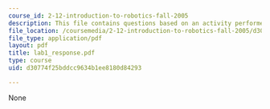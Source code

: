 ```yaml
---
course_id: 2-12-introduction-to-robotics-fall-2005
description: This file contains questions based on an activity performed in the laboratory.
file_location: /coursemedia/2-12-introduction-to-robotics-fall-2005/d30774f25bddcc9634b1ee8180d84293_lab1_response.pdf
file_type: application/pdf
layout: pdf
title: lab1_response.pdf
type: course
uid: d30774f25bddcc9634b1ee8180d84293

---
```

None